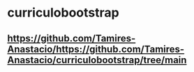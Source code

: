 # curriculobootstrap
## https://github.com/Tamires-Anastacio/https://github.com/Tamires-Anastacio/curriculobootstrap/tree/main
